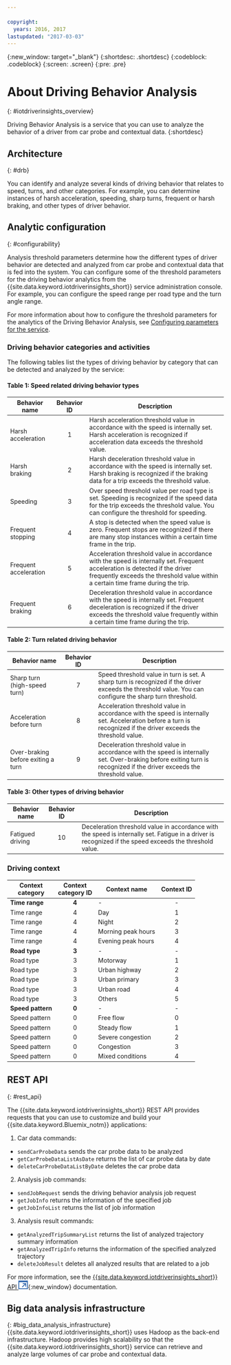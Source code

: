 ```yaml
---

copyright:
  years: 2016, 2017
lastupdated: "2017-03-03"
---
```


{:new_window: target="_blank"}
{:shortdesc: .shortdesc}
{:codeblock: .codeblock}
{:screen: .screen}
{:pre: .pre}


# About Driving Behavior Analysis
{: #iotdriverinsights_overview}

Driving Behavior Analysis is a service that you can use to analyze the behavior of a driver from car probe and contextual data.
{:shortdesc}


## Architecture
{: #drb}

You can identify and analyze several kinds of driving behavior that relates to speed, turns, and other categories. For example, you can determine instances of harsh acceleration, speeding, sharp turns, frequent or harsh braking, and other types of driver behavior.

## Analytic configuration
{: #configurability}  

Analysis threshold parameters determine how the different types of driver behavior are detected and analyzed from car probe and contextual data that is fed into the system. You can configure some of the threshold parameters for the driving behavior analytics from the {{site.data.keyword.iotdriverinsights_short}} service administration console. For example, you can configure the speed range per road type and the turn angle range.

For more information about how to configure the threshold parameters for the analytics of the Driving Behavior Analysis, see [Configuring parameters for the service](drb_iotdriverinsights_admin.html#configureparameters).

### Driving behavior categories and activities

The following tables list the types of driving behavior by category that can be detected and analyzed by the service:

#### Table 1: Speed related driving behavior types

|Behavior name|Behavior ID|Description|
|--------|:-------:|------|
|Harsh acceleration|1|Harsh acceleration threshold value in accordance with the speed is internally set. Harsh acceleration is recognized if acceleration data exceeds the threshold value.|
|Harsh braking|2|Harsh deceleration threshold value in accordance with the speed is internally set. Harsh braking is recognized if the braking data for a trip exceeds the threshold value.|
|Speeding|3|Over speed threshold value per road type is set. Speeding is recognized if the speed data for the trip exceeds the threshold value. You can configure the threshold for speeding. |
|Frequent stopping|4|A stop is detected when the speed value is zero. Frequent stops are recognized if there are many stop instances within a certain time frame in the trip.|
|Frequent acceleration|5|Acceleration threshold value in accordance with the speed is internally set. Frequent acceleration is detected if the driver frequently exceeds the threshold value within a certain time frame during the trip.|
|Frequent braking|6|Deceleration threshold value in accordance with the speed is internally set. Frequent deceleration is recognized if the driver exceeds the threshold value frequently within a certain time frame during the trip.|

#### Table 2: Turn related driving behavior

|Behavior name|Behavior ID|Description|
|-------|:--------:|-------|
|Sharp turn (high-speed turn)|7|Speed threshold value in turn is set. A sharp turn is recognized if the driver exceeds the threshold value. You can configure the sharp turn threshold.
|Acceleration before turn|8|Acceleration threshold value in accordance with the speed is internally set. Acceleration before a turn is recognized if the driver exceeds the threshold value.
|Over-braking before exiting a turn|9|Deceleration threshold value in accordance with the speed is internally set. Over-braking before exiting turn is recognized if the driver exceeds the threshold value.

#### Table 3: Other types of driving behavior

|Behavior name|Behavior ID|Description|
|-------|:--------:|-------|
|Fatigued driving|10|Deceleration threshold value in accordance with the speed is internally set. Fatigue in a driver is recognized if the speed exceeds the threshold value.|


### Driving context
|Context<br/>category|Context<br/>category ID|Context name|Context ID|
|-------|:-----:|--------|:-------:|
|**Time range**|**4**|\-|\-|
|Time range|4|Day|1|
|Time range|4|Night|2|
|Time range|4|Morning peak hours|3|
|Time range|4|Evening peak hours|4|
|**Road type**|**3**|\-|\-|
|Road type|3|Motorway|1|
|Road type|3|Urban highway|2|
|Road type|3|Urban primary|3|
|Road type|3|Urban road|4|
|Road type|3|Others|5|
|**Speed pattern**|**0**|\-|\-|
|Speed pattern|0|Free flow|0|
|Speed pattern|0|Steady flow|1|
|Speed pattern|0|Severe congestion|2|
|Speed pattern|0|Congestion|3|
|Speed pattern|0|Mixed conditions|4|


## REST API
{: #rest_api}

The {{site.data.keyword.iotdriverinsights_short}} REST API provides requests that you can use to customize and build your {{site.data.keyword.Bluemix_notm}} applications:

 1. Car data commands:
   - `sendCarProbeData` sends the car probe data to be analyzed
   - `getCarProbeDataListAsDate` returns the list of car probe data by date
   - `deleteCarProbeDataListByDate` deletes the car probe data
 2. Analysis job commands:
   - `sendJobRequest` sends the driving behavior analysis job request
   - `getJobInfo` returns the information of the specified job
   - `getJobInfoList` returns the list of job information
 3. Analysis result commands:
   - `getAnalyzedTripSummaryList` returns the list of analyzed trajectory summary information
   - `getAnalyzedTripInfo` returns the information of the specified analyzed trajectory
   - `deleteJobResult` deletes all analyzed results that are related to a job

For more information, see the [{{site.data.keyword.iotdriverinsights_short}} API ![External link icon](../../icons/launch-glyph.svg "External link icon")](http://ibm.biz/IoTDriverBehavior_APIdoc){:new_window} documentation.

## Big data analysis infrastructure
{: #big_data_analysis_infrastructure}
{{site.data.keyword.iotdriverinsights_short}} uses Hadoop as the back-end infrastructure. Hadoop provides high scalability so that the {{site.data.keyword.iotdriverinsights_short}} service can retrieve and analyze large volumes of car probe and contextual data.

